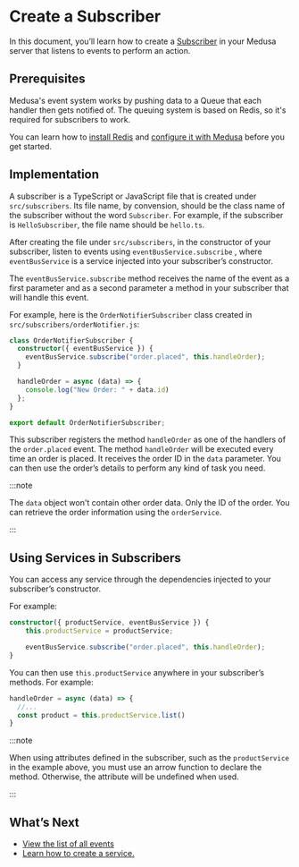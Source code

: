 # Create a Subscriber

In this document, you’ll learn how to create a [Subscriber](overview.md) in your Medusa server that listens to events to perform an action.

## Prerequisites

Medusa's event system works by pushing data to a Queue that each handler then gets notified of. The queuing system is based on Redis, so it's required for subscribers to work.

You can learn how to [install Redis](../../../tutorial/0-set-up-your-development-environment.mdx#redis) and [configure it with Medusa](../../../usage/configurations.md#redis) before you get started.

## Implementation

A subscriber is a TypeScript or JavaScript file that is created under `src/subscribers`. Its file name, by convension, should be the class name of the subscriber without the word `Subscriber`. For example, if the subscriber is `HelloSubscriber`, the file name should be `hello.ts`.

After creating the file under `src/subscribers`, in the constructor of your subscriber, listen to events using `eventBusService.subscribe` , where `eventBusService` is a service injected into your subscriber’s constructor.

The `eventBusService.subscribe` method receives the name of the event as a first parameter and as a second parameter a method in your subscriber that will handle this event.

For example, here is the `OrderNotifierSubscriber` class created in `src/subscribers/orderNotifier.js`:

```ts title=src/subscribers/orderNotifier.js
class OrderNotifierSubscriber {
  constructor({ eventBusService }) {
    eventBusService.subscribe("order.placed", this.handleOrder);
  }

  handleOrder = async (data) => {
    console.log("New Order: " + data.id)
  };
}

export default OrderNotifierSubscriber;
```

This subscriber registers the method `handleOrder` as one of the handlers of the `order.placed` event. The method `handleOrder` will be executed every time an order is placed. It receives the order ID in the `data` parameter. You can then use the order’s details to perform any kind of task you need.

:::note

The `data` object won't contain other order data. Only the ID of the order. You can retrieve the order information using the `orderService`.

:::

## Using Services in Subscribers

You can access any service through the dependencies injected to your subscriber’s constructor.

For example:

```ts
constructor({ productService, eventBusService }) {
    this.productService = productService;

    eventBusService.subscribe("order.placed", this.handleOrder);
}
```

You can then use `this.productService` anywhere in your subscriber’s methods. For example:

```ts
handleOrder = async (data) => {
  //...
  const product = this.productService.list()
}
```

:::note

When using attributes defined in the subscriber, such as the `productService` in the example above, you must use an arrow function to declare the method. Otherwise, the attribute will be undefined when used.

:::

## What’s Next

- [View the list of all events](events-list.md)
- [Learn how to create a service.](/advanced/backend/services/create-service)

